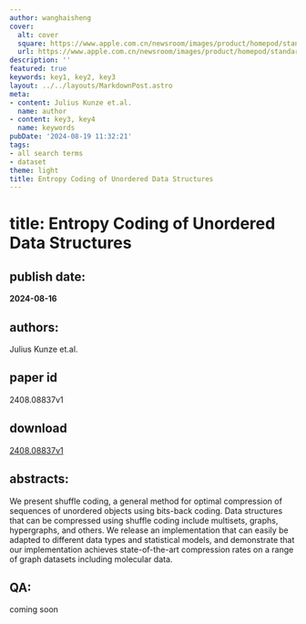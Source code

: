 ```yaml
---
author: wanghaisheng
cover:
  alt: cover
  square: https://www.apple.com.cn/newsroom/images/product/homepod/standard/Apple-HomePod-hero-230118_big.jpg.large_2x.jpg
  url: https://www.apple.com.cn/newsroom/images/product/homepod/standard/Apple-HomePod-hero-230118_big.jpg.large_2x.jpg
description: ''
featured: true
keywords: key1, key2, key3
layout: ../../layouts/MarkdownPost.astro
meta:
- content: Julius Kunze et.al.
  name: author
- content: key3, key4
  name: keywords
pubDate: '2024-08-19 11:32:21'
tags:
- all search terms
- dataset
theme: light
title: Entropy Coding of Unordered Data Structures
---
```


# title: Entropy Coding of Unordered Data Structures 
## publish date: 
**2024-08-16** 
## authors: 
  Julius Kunze et.al. 
## paper id
2408.08837v1
## download
[2408.08837v1](http://arxiv.org/abs/2408.08837v1)
## abstracts:
We present shuffle coding, a general method for optimal compression of sequences of unordered objects using bits-back coding. Data structures that can be compressed using shuffle coding include multisets, graphs, hypergraphs, and others. We release an implementation that can easily be adapted to different data types and statistical models, and demonstrate that our implementation achieves state-of-the-art compression rates on a range of graph datasets including molecular data.
## QA:
coming soon
